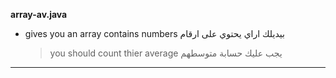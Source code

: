 **array-av.java** 
- gives you an array contains numbers بيديلك اراي يحتوي على ارقام 
  > you should count thier average  يجب عليك حسابة متوسطهم 
______________________________________________________________

